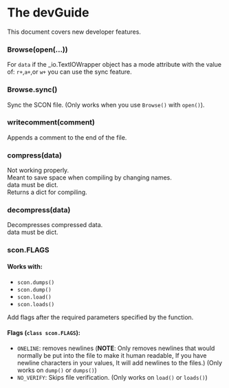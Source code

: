 # The devGuide
This document covers new developer features.
### Browse(open(...))
For `data` if the _io.TextIOWrapper object has a mode attribute with the value of: `r+`,`a+`,or `w+` you can use the sync feature.
### Browse.sync()
Sync the SCON file. (Only works when you use `Browse()` with `open()`).
### writecomment(comment)
Appends a comment to the end of the file.
### compress(data)
Not working properly.  
Meant to save space when compiling by changing names.  
data must be dict.  
Returns a dict for compiling.
### decompress(data)
Decompresses compressed data.  
data must be dict.
### scon.FLAGS
#### Works with:
- `scon.dumps()`
- `scon.dump()`
- `scon.load()`
- `scon.loads()`

Add flags after the required parameters specified by the function.
#### Flags (`class scon.FLAGS`):
- `ONELINE`: removes newlines (**NOTE**: Only removes newlines that would normally be put into the file to make it human readable, If you have newline characters in your values, It will add newlines to the files.) (Only works on `dump()` or `dumps()`)
- `NO_VERIFY`: Skips file verification. (Only works on `load()` or `loads()`)
